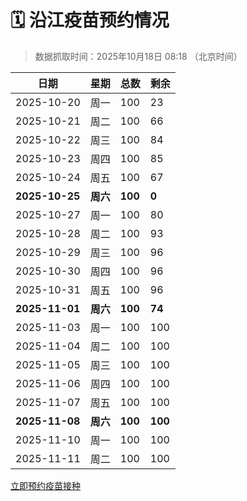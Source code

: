 # 🗓️ 沿江疫苗预约情况

> 数据抓取时间：2025年10月18日 08:18 （北京时间）

| 日期 | 星期 | 总数 | 剩余 |
|------|------|------|------|
| 2025-10-20 | 周一 | 100 | 23 |
| 2025-10-21 | 周二 | 100 | 66 |
| 2025-10-22 | 周三 | 100 | 84 |
| 2025-10-23 | 周四 | 100 | 85 |
| 2025-10-24 | 周五 | 100 | 67 |
| **2025-10-25** | **周六** | **100** | **0** |
| 2025-10-27 | 周一 | 100 | 80 |
| 2025-10-28 | 周二 | 100 | 93 |
| 2025-10-29 | 周三 | 100 | 96 |
| 2025-10-30 | 周四 | 100 | 96 |
| 2025-10-31 | 周五 | 100 | 96 |
| **2025-11-01** | **周六** | **100** | **74** |
| 2025-11-03 | 周一 | 100 | 100 |
| 2025-11-04 | 周二 | 100 | 100 |
| 2025-11-05 | 周三 | 100 | 100 |
| 2025-11-06 | 周四 | 100 | 100 |
| 2025-11-07 | 周五 | 100 | 100 |
| **2025-11-08** | **周六** | **100** | **100** |
| 2025-11-10 | 周一 | 100 | 100 |
| 2025-11-11 | 周二 | 100 | 100 |


<div class="button-container">
<a class="btn" href="http://yfzweb.ishequ.net/#/login" target="_blank">立即预约疫苗接种</a>
</div>
